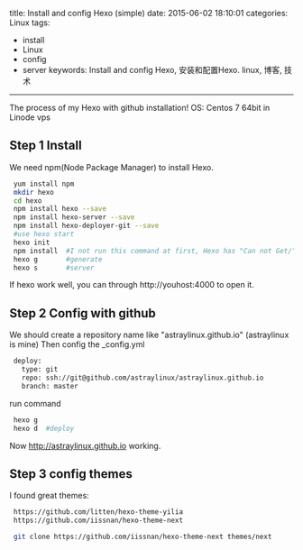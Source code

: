 title: Install and config Hexo (simple)
date: 2015-06-02 18:10:01
categories: Linux
tags:
  - install
  - Linux
  - config
  - server
keywords: Install and config Hexo, 安装和配置Hexo. linux, 博客, 技术
---

The process of my Hexo with github installation!
OS: Centos 7 64bit in Linode vps

<!--more-->
## Step 1 Install

We need npm(Node Package Manager) to install Hexo.

``` bash
 yum install npm
 mkdir hexo
 cd hexo
 npm install hexo --save
 npm install hexo-server --save
 npm install hexo-deployer-git --save
 #use hexo start
 hexo init  
 npm install  #I not run this command at first, Hexo has "Can not Get/" error
 hexo g       #generate
 hexo s	      #server
```

If hexo work well, you can through http://youhost:4000 to open it.


## Step 2 Config with github

We should create a repository name like "astraylinux.github.io" (astraylinux is mine)
Then config the _config.yml

``` bash
 deploy:
   type: git
   repo: ssh://git@github.com/astraylinux/astraylinux.github.io
   branch: master
```

run command

``` bash
 hexo g
 hexo d  #deploy
```

Now http://astraylinux.github.io working.

## Step 3 config themes

I found great themes:
``` bash
 https://github.com/litten/hexo-theme-yilia
 https://github.com/iissnan/hexo-theme-next
```

``` bash
 git clone https://github.com/iissnan/hexo-theme-next themes/next
```






